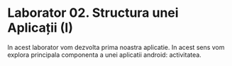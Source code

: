 # Laborator 02. Structura unei Aplicații (I)

In acest laborator vom dezvolta prima noastra aplicatie. In acest sens vom explora principala componenta a unei aplicatii android: activitatea.